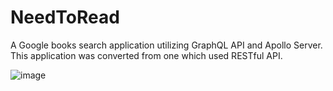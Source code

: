 # NeedToRead
A Google books search application utilizing GraphQL API and Apollo Server.
This application was converted from one which used RESTful API.

![image](https://github.com/Ashloraptor/NeedToRead/assets/148083732/d734f770-35c3-4e40-b046-a9ede2f925d1)
